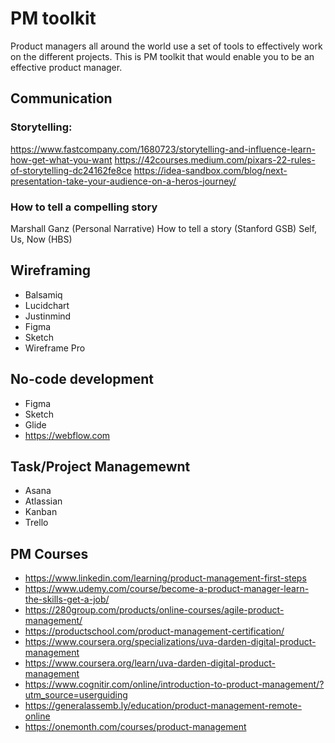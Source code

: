 # PM toolkit
Product managers all around the world use a set of tools to effectively work on the different projects. This is PM toolkit that would enable you to be an effective product manager. 

## Communication
### Storytelling:
https://www.fastcompany.com/1680723/storytelling-and-influence-learn-how-get-what-you-want
https://42courses.medium.com/pixars-22-rules-of-storytelling-dc24162fe8ce
https://idea-sandbox.com/blog/next-presentation-take-your-audience-on-a-heros-journey/

### How to tell a compelling story 
Marshall Ganz (Personal Narrative)
How to tell a story (Stanford GSB)
Self, Us, Now (HBS)



## Wireframing
- Balsamiq
- Lucidchart
- Justinmind
- Figma
- Sketch 
- Wireframe Pro


## No-code development 
- Figma
- Sketch
- Glide
- https://webflow.com



## Task/Project Managemewnt
- Asana
- Atlassian
- Kanban
- Trello


## PM Courses
- https://www.linkedin.com/learning/product-management-first-steps
- https://www.udemy.com/course/become-a-product-manager-learn-the-skills-get-a-job/
- https://280group.com/products/online-courses/agile-product-management/ 
- https://productschool.com/product-management-certification/
- https://www.coursera.org/specializations/uva-darden-digital-product-management
- https://www.coursera.org/learn/uva-darden-digital-product-management
- https://www.cognitir.com/online/introduction-to-product-management/?utm_source=userguiding
- https://generalassemb.ly/education/product-management-remote-online
- https://onemonth.com/courses/product-management












